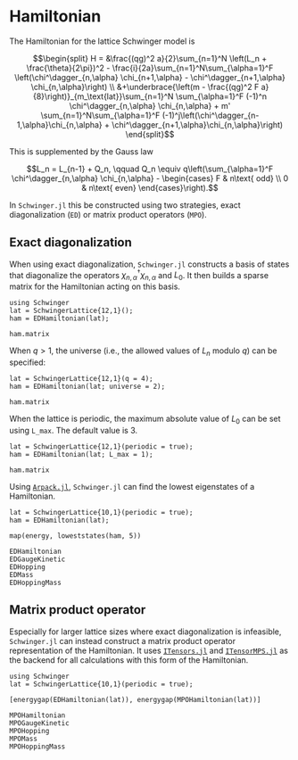 # Hamiltonian

The Hamiltonian for the lattice Schwinger model is
```math
\begin{split}
H = &\frac{(qg)^2 a}{2}\sum_{n=1}^N \left(L_n + \frac{\theta}{2\pi})^2 - \frac{i}{2a}\sum_{n=1}^N\sum_{\alpha=1}^F \left(\chi^\dagger_{n,\alpha} \chi_{n+1,\alpha} - \chi^\dagger_{n+1,\alpha} \chi_{n,\alpha}\right) \\
&+\underbrace{\left(m - \frac{(qg)^2 F a}{8}\right)}_{m_\text{lat}}\sum_{n=1}^N \sum_{\alpha=1}^F (-1)^n \chi^\dagger_{n,\alpha} \chi_{n,\alpha} + m' \sum_{n=1}^N\sum_{\alpha=1}^F (-1)^j\left(\chi^\dagger_{n-1,\alpha}\chi_{n,\alpha} + \chi^\dagger_{n+1,\alpha}\chi_{n,\alpha}\right)
\end{split}
```
This is supplemented by the Gauss law
```math
L_n = L_{n-1} + Q_n, \qquad Q_n \equiv q\left(\sum_{\alpha=1}^F \chi^\dagger_{n,\alpha} \chi_{n,\alpha} - \begin{cases} F & n\text{ odd} \\ 0 & n\text{ even} \end{cases}\right).
```

In `Schwinger.jl` this be constructed using two strategies, exact diagonalization (`ED`) or matrix product operators (`MPO`).

## Exact diagonalization

When using exact diagonalization, `Schwinger.jl` constructs a basis of states that diagonalize the operators $\chi^\dagger_{n,\alpha} \chi_{n,\alpha}$ and $L_0$. It then builds a sparse matrix for the Hamiltonian acting on this basis.

```@example ed
using Schwinger
lat = SchwingerLattice{12,1}();
ham = EDHamiltonian(lat);

ham.matrix
```

When $q > 1$, the universe (i.e., the allowed values of $L_n$ modulo $q$) can be specified:
```@example ed
lat = SchwingerLattice{12,1}(q = 4);
ham = EDHamiltonian(lat; universe = 2);

ham.matrix
```

When the lattice is periodic, the maximum absolute value of $L_0$ can be set using `L_max`. The default value is 3.
```@example ed
lat = SchwingerLattice{12,1}(periodic = true);
ham = EDHamiltonian(lat; L_max = 1);

ham.matrix
```

Using [`Arpack.jl`](https://github.com/JuliaLinearAlgebra/Arpack.jl), `Schwinger.jl` can find the lowest eigenstates of a Hamiltonian.
```
lat = SchwingerLattice{10,1}(periodic = true);
ham = EDHamiltonian(lat);

map(energy, loweststates(ham, 5))
```

```@docs
EDHamiltonian
EDGaugeKinetic
EDHopping
EDMass
EDHoppingMass
```

## Matrix product operator

Especially for larger lattice sizes where exact diagonalization is infeasible, `Schwinger.jl` can instead construct a matrix product operator representation of the Hamiltonian. It uses [`ITensors.jl`](https://github.com/ITensor/ITensors.jl) and [`ITensorMPS.jl`](https://github.com/ITensor/ITensorMPS.jl) as the backend for all calculations with this form of the Hamiltonian.

```@example mpo
using Schwinger
lat = SchwingerLattice{10,1}(periodic = true);

[energygap(EDHamiltonian(lat)), energygap(MPOHamiltonian(lat))]
```

```@docs
MPOHamiltonian
MPOGaugeKinetic
MPOHopping
MPOMass
MPOHoppingMass
```